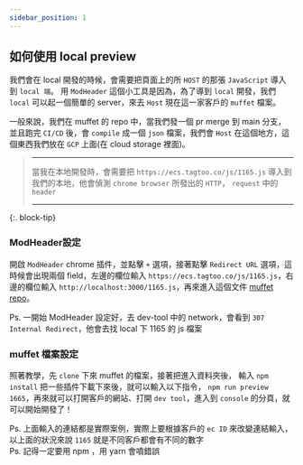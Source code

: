 ```yaml
---
sidebar_position: 1
---
```


如何使用 local preview
------

我們會在 local 開發的時候，會需要把頁面上的所 `HOST` 的那張 `JavaScript` 導入到 `local 端`。 用 `ModHeader` 這個小工具是因為，為了導到 `local` 開發，我們 `local` 可以起一個簡單的 server，來去 `Host` 現在這一家客戶的 `muffet` 檔案。

一般來說，我們在 muffet 的 repo 中，當我們發一個 pr merge 到 main 分支，並且跑完 `CI/CD` 後，會 `compile` 成一個 `json` 檔案，我們會 `Host` 在這個地方，這個東西我們放在 `GCP` 上面(在 cloud storage 裡面)。

> ---  
> 當我在本地開發時，會需要把 `https://ecs.tagtoo.co/js/1165.js` 導入到我們的本地，他會偵測 `chrome browser` 所發出的 `HTTP`， `request` 中的 `header`  
>    
> ---  
{:. block-tip}

### ModHeader設定
開啟 `ModHeader` chrome 插件，並點擊 `+` 選項，接著點擊 `Redirect URL` 選項，這時候會出現兩個 field，左邊的欄位輸入 `https://ecs.tagtoo.co/js/1165.js`，右邊的欄位輸入 `http://localhost:3000/1165.js`，再來進入這個文件 [muffet repo](https://github.com/Tagtoo/muffet/wiki/%5BMuffet%5D-%E5%B7%A5%E4%BD%9C%E6%89%8B%E5%86%8A)。

Ps. 一開始 ModHeader 設定好，去 dev-tool 中的 network，會看到 `307 Internal Redirect`，他會去找 local 下 1165 的 js 檔案

### muffet 檔案設定
照著教學，先 `clone` 下來 muffet 的檔案，接著把進入資料夾後， 輸入 `npm install` 把一些插件下載下來後，就可以輸入以下指令， `npm run preview 1665`，再來就可以打開客戶的網站、打開 `dev tool`，進入到 `console` 的分頁，就可以開始開發了！



Ps. 上面輸入的連結都是實際案例，實際上要根據客戶的 `ec ID` 來改變連結輸入，以上面的狀況來說 `1165` 就是不同客戶都會有不同的數字  
Ps. 記得一定要用 npm ，用 yarn 會噴錯誤